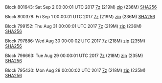 Block 801643: Sat Sep  2 00:00:01 UTC 2017 [7z](https://transfer.sh/SH6Po/bootstrap.dat.20170902.7z) (219M) [zip](https://transfer.sh/13u6NK/bootstrap.dat.20170902.zip) (236M) [SHA256](https://transfer.sh/xXwTx/sha256.txt)

Block 800378: Fri Sep  1 00:00:01 UTC 2017 [7z](https://transfer.sh/11nG6O/bootstrap.dat.20170901.7z) (219M) [zip](https://transfer.sh/xsjWO/bootstrap.dat.20170901.zip) (236M) [SHA256](https://transfer.sh/9yzjZ/sha256.txt)

Block 799152: Thu Aug 31 00:00:01 UTC 2017 [7z](https://transfer.sh/GZqSO/bootstrap.dat.20170831.7z) (219M) [zip](https://transfer.sh/z5ANh/bootstrap.dat.20170831.zip) (236M) [SHA256](https://transfer.sh/hmm9w/sha256.txt)

Block 797886: Wed Aug 30 00:00:02 UTC 2017 [7z](https://transfer.sh/25ADA/bootstrap.dat.20170830.7z) (218M) [zip](https://transfer.sh/LorAn/bootstrap.dat.20170830.zip) (235M) [SHA256](https://transfer.sh/jOU9f/sha256.txt)

Block 796663: Tue Aug 29 00:00:01 UTC 2017 [7z](https://transfer.sh/artpU/bootstrap.dat.20170829.7z) (218M) [zip](https://transfer.sh/6ydY7/bootstrap.dat.20170829.zip) (235M) [SHA256](https://transfer.sh/dVNxr/sha256.txt)

Block 795430: Mon Aug 28 00:00:02 UTC 2017 [7z](https://transfer.sh/PMF5D/bootstrap.dat.20170828.7z) (218M) [zip](https://transfer.sh/KzpgX/bootstrap.dat.20170828.zip) (235M) [SHA256](https://transfer.sh/xkSwD/sha256.txt)
